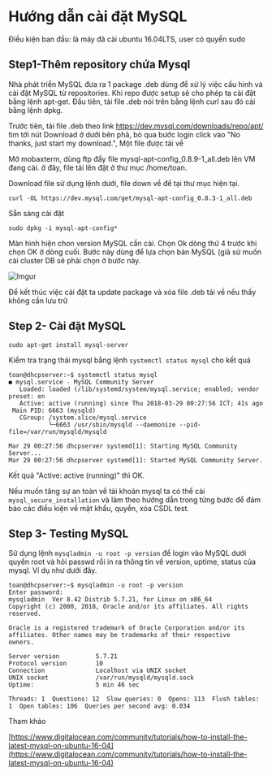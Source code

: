 # Hướng dẫn cài đặt MySQL 

Điều kiện ban đầu: là máy đã cài ubuntu 16.04LTS, user có quyền sudo 

## Step1-Thêm repository chứa Mysql

Nhà phát triển MySQL đưa ra 1 package .deb dùng để xử lý việc cấu hình và cài đặt MySQL từ 
repositories. Khi repo được setup sẽ cho phép ta cài đặt bằng lệnh apt-get. Đầu tiên, tải file 
.deb nói trên bằng lệnh curl sau đó cài bằng lệnh dpkg.

Trước tiên, tải file .deb theo link https://dev.mysql.com/downloads/repo/apt/ tìm tới nút Download
ở dưới bên phả, bỏ qua bước login click vào "No thanks, just start my download.", Một file 
được tải về

Mở mobaxterm, dùng ftp đẩy file mysql-apt-config_0.8.9-1_all.deb lên VM đang cài. ở đây, 
file tải lên đặt ở thư mục /home/toan.

Download file sử dụng lệnh dưới, file down về để tại thư mục hiện tại. 

`curl -OL https://dev.mysql.com/get/mysql-apt-config_0.8.3-1_all.deb`

Sẵn sàng cài đặt 

`sudo dpkg -i mysql-apt-config*`

Màn hình hiện chon version MySQL cần cài. Chọn Ok dòng thứ 4 trước khi chọn OK ở dòng cuối. Bước
này dùng để lựa chọn bản MySQL (giả sử muốn cài cluster DB sẽ phải chọn ở bước này.

![Imgur](https://i.imgur.com/aIU3uBb.png)

Để kết thúc việc cài đặt ta update package và xóa file .deb tải về nếu thấy không cần lưu trữ


## Step 2- Cài đặt MySQL

`sudo apt-get install mysql-server`

Kiểm tra trạng thái mysql bằng lệnh `systemctl status mysql` cho kết quả

```
toan@dhcpserver:~$ systemctl status mysql
● mysql.service - MySQL Community Server
   Loaded: loaded (/lib/systemd/system/mysql.service; enabled; vendor preset: en
   Active: active (running) since Thu 2018-03-29 00:27:56 ICT; 41s ago
 Main PID: 6663 (mysqld)
   CGroup: /system.slice/mysql.service
           └─6663 /usr/sbin/mysqld --daemonize --pid-file=/var/run/mysqld/mysqld

Mar 29 00:27:56 dhcpserver systemd[1]: Starting MySQL Community Server...
Mar 29 00:27:56 dhcpserver systemd[1]: Started MySQL Community Server.
```

Kết quả "Active: active (running)" thì OK.

Nếu muốn tăng sự an toàn về tài khoản mysql ta có thể cài `mysql_secure_installation` 
và làm theo hướng dẫn trong từng bước để đảm bảo các điều kiện về mật khẩu, quyền, 
xóa CSDL test.

## Step 3- Testing MySQL

Sử dụng lệnh `mysqladmin -u root -p version` để login vào MySQL dưới quyền root và hỏi passwd
rồi in ra thông tin về version, uptime, status của mysql. Ví dụ như dưới đây.

```
toan@dhcpserver:~$ mysqladmin -u root -p version
Enter password:
mysqladmin  Ver 8.42 Distrib 5.7.21, for Linux on x86_64
Copyright (c) 2000, 2018, Oracle and/or its affiliates. All rights reserved.

Oracle is a registered trademark of Oracle Corporation and/or its
affiliates. Other names may be trademarks of their respective
owners.

Server version          5.7.21
Protocol version        10
Connection              Localhost via UNIX socket
UNIX socket             /var/run/mysqld/mysqld.sock
Uptime:                 5 min 46 sec

Threads: 1  Questions: 12  Slow queries: 0  Opens: 113  Flush tables: 1  Open tables: 106  Queries per second avg: 0.034
```

Tham khảo

[https://www.digitalocean.com/community/tutorials/how-to-install-the-latest-mysql-on-ubuntu-16-04](https://www.digitalocean.com/community/tutorials/how-to-install-the-latest-mysql-on-ubuntu-16-04)


